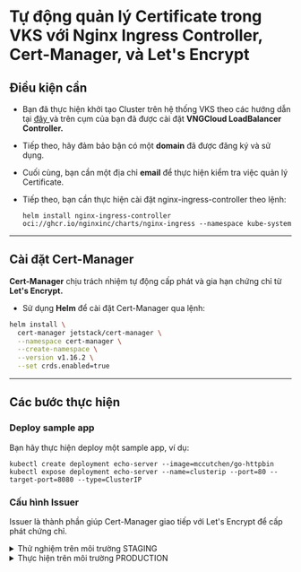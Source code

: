 # Tự động quản lý Certificate trong VKS với Nginx Ingress Controller, Cert-Manager, và Let's Encrypt

## Điều kiện cần <a href="#dieu-kien-can" id="dieu-kien-can"></a>

* Bạn đã thực hiện khởi tạo Cluster trên hệ thống VKS theo các hướng dẫn tại [đây ](https://docs.vngcloud.vn/vng-cloud-document/vn/vks/bat-dau-voi-vks/expose-mot-service-thong-qua-vlb-layer4)và trên cụm của bạn đã được cài đặt **VNGCloud LoadBalancer Controller.**
* Tiếp theo, hãy đảm bảo bận có một **domain** đã được đăng ký và sử dụng.
* Cuối cùng, bạn cần một địa chỉ **email** để thực hiện kiểm tra việc quản lý Certificate.
*   Tiếp theo, bạn cần thực hiện cài đặt nginx-ingress-controller theo lệnh:

    ```
    helm install nginx-ingress-controller oci://ghcr.io/nginxinc/charts/nginx-ingress --namespace kube-system
    ```

***

## **Cài đặt Cert-Manager**

**Cert-Manager** chịu trách nhiệm tự động cấp phát và gia hạn chứng chỉ từ **Let's Encrypt.**

* Sử dụng **Helm** để cài đặt Cert-Manager qua lệnh:

```bash
helm install \
  cert-manager jetstack/cert-manager \
  --namespace cert-manager \
  --create-namespace \
  --version v1.16.2 \
  --set crds.enabled=true

```

***

## **Các bước thực hiện**

### **Deploy sample app**

Bạn hãy thực hiện deploy một sample app, ví dụ:

```
kubectl create deployment echo-server --image=mccutchen/go-httpbin
kubectl expose deployment echo-server --name=clusterip --port=80 --target-port=8080 --type=ClusterIP
```

### **Cấu hình Issuer**

Issuer là thành phần giúp Cert-Manager giao tiếp với Let's Encrypt để cấp phát chứng chỉ.

<details>

<summary>Thử nghiệm trên môi trường STAGING</summary>

1.  Tạo file `letsencrypt-issuer.yaml`:

    ```yaml
    apiVersion: cert-manager.io/v1
    kind: Issuer
    metadata:
      name: letsencrypt-staging
    spec:
      acme:
        server: https://acme-staging-v02.api.letsencrypt.org/directory
        email: your-email@example.com                                           # Change to your email
        privateKeySecretRef:
          name: letsencrypt-staging
        solvers:
          - http01:
              ingress:
                ingressClassName: nginx
    ```
2.  Thực hiện tạo Issuer trên cụm VKS qua lệnh:

    ```bash
    kubectl apply -f letsencrypt-issuer.yaml
    ```
3.  Kiểm tra Issuer qua lệnh:

    ```bash
    kubectl describe issuer letsencrypt-staging
    ```

4)  Kết quả trả về như sau:

    ```bash
    Status:
      Acme:
        Uri:  https://acme-staging-v02.api.letsencrypt.org/acme/acct/7374163
      Conditions:
        Last Transition Time:  ...
        Message:               The ACME account was registered with the ACME server
        Reason:                ACMEAccountRegistered
        Status:                True
        Type:                  Ready
    ```
5)  Tiếp tục thực hiện deploy ingress, thay đổi domain của bạn trong file yaml bên dưới:&#x20;

    ```bash
    apiVersion: networking.k8s.io/v1
    kind: Ingress
    metadata:
      name: go-httpbin
      annotations:
        cert-manager.io/issuer: "letsencrypt-staging"
        acme.cert-manager.io/http01-edit-in-place: "true"
    spec:
      ingressClassName: nginx
      tls:
      - hosts:
        - ______________________                   # Change to your domain
        secretName: quickstart-example-tls
      rules:
      - host: ______________________               # Change to your domain
        http:
          paths:
          - path: /
            pathType: Prefix
            backend:
              service:
                name: clusterip
                port:
                  number: 80
    ```
6)  Kiểm tra certificate qua lệnh:

    ```bash
    kubectl get certificate

    NAME                     READY   SECRET                   AGE
    quickstart-example-tls   True    quickstart-example-tls   16m     # Ready should be True
    ```
7)  Kiểm tra thông tin chi tiết certificate:

    ```bash
    kubectl describe certificate quickstart-example-tls

    Name:         quickstart-example-tls
    Namespace:    default
    Labels:       <none>
    Annotations:  <none>
    API Version:  cert-manager.io/v1
    Kind:         Certificate
    Metadata:
      Cluster Name:
      Creation Timestamp:  2018-11-17T17:58:37Z
      Generation:          0
      Owner References:
        API Version:           networking.k8s.io/v1
        Block Owner Deletion:  true
        Controller:            true
        Kind:                  Ingress
        Name:                  kuard
        UID:                   a3e9f935-ea87-11e8-82f8-42010a8a00b5
      Resource Version:        9295
      Self Link:               /apis/cert-manager.io/v1/namespaces/default/certificates/quickstart-example-tls
      UID:                     68d43400-ea92-11e8-82f8-42010a8a00b5
    Spec:
      Dns Names:
        www.example.com
      Issuer Ref:
        Kind:       Issuer
        Name:       letsencrypt-staging
      Secret Name:  quickstart-example-tls
    Status:
      Acme:
        Order:
          URL:  https://acme-staging-v02.api.letsencrypt.org/acme/order/7374163/13665676
      Conditions:
        Last Transition Time:  2018-11-17T18:05:57Z
        Message:               Certificate issued successfully
        Reason:                CertIssued
        Status:                True
        Type:                  Ready
    Events:
      Type     Reason          Age                From          Message
      ----     ------          ----               ----          -------
      Normal   CreateOrder     9m                 cert-manager  Created new ACME order, attempting validation...
      Normal   DomainVerified  8m                 cert-manager  Domain "www.example.com" verified with "http-01" validation
      Normal   IssueCert       8m                 cert-manager  Issuing certificate...
      Normal   CertObtained    7m                 cert-manager  Obtained certificate from ACME server
      Normal   CertIssued      7m                 cert-manager  Certificate issued Successfully

    ```
8)  Kiểm tra kết nối đến domain qua lệnh:

    ```bash
    curl -kivL -H 'Host: ______DOMAIN______' 'http://_____IP_____'
    ```

    &#x20;
9)  Bạn cũng có thể thực hiện xóa các resource thử nghiệm qua lệnh:

    ```bash
    kubectl delete ingress go-httpbin
    kubectl delete issuer letsencrypt-staging
    kubectl delete secret quickstart-example-tls
    kubectl delete secret letsencrypt-staging
    ```

</details>

<details>

<summary>Thực hiện trên môi trường PRODUCTION</summary>

1.  Tạo file `letsencrypt-issuer.yaml`:

    ```yaml
    apiVersion: cert-manager.io/v1
    kind: Issuer
    metadata:
      name: letsencrypt-prod
    spec:
      acme:
        server: https://acme-v02.api.letsencrypt.org/directory
        email: ______________________                                 # Change to your email
        privateKeySecretRef:
          name: letsencrypt-prod
        solvers:
          - http01:
              ingress:
                ingressClassName: nginx
    ```
2.  Thực hiện tạo Issuer trên cụm VKS qua lệnh:

    ```bash
    kubectl apply -f letsencrypt-issuer.yaml
    ```
3.  Kiểm tra Issuer qua lệnh:

    ```bash
    kubectl describe issuer letsencrypt-prod
    ```

4)  Tiếp tục thực hiện deploy ingress, thay đổi domain của bạn trong file yaml bên dưới:&#x20;

    ```bash
    apiVersion: networking.k8s.io/v1
    kind: Ingress
    metadata:
      name: go-httpbin
      annotations:
        cert-manager.io/issuer: "letsencrypt-prod"  # Change to letsencrypt-prod
        acme.cert-manager.io/http01-edit-in-place: "true"
    spec:
      ingressClassName: nginx
      tls:
      - hosts:
        - ______________________                   # Change to your domain
        secretName: quickstart-example-tls
      rules:
      - host: ______________________               # Change to your domain
        http:
          paths:
          - path: /
            pathType: Prefix
            backend:
              service:
                name: clusterip
                port:
                  number: 80
    ```
5)  Kiểm tra certificate qua lệnh:

    ```bash
    kubectl get certificate
    ```
6)  Kiểm tra thông tin chi tiết certificate:

    ```bash
    kubectl describe certificate quickstart-example-tls
    ```
7)  Kiểm tra kết nối đến domain qua lệnh:

    ```bash
    curl -kivL -H 'Host: ______DOMAIN______' 'http://_____IP_____'
    ```

    &#x20;
8)  Bạn cũng có thể thực hiện xóa các resource thử nghiệm qua lệnh:

    ```bash
    kubectl delete ingress go-httpbin
    kubectl delete issuer letsencrypt-staging
    kubectl delete secret quickstart-example-tls
    kubectl delete secret letsencrypt-staging
    ```

</details>
